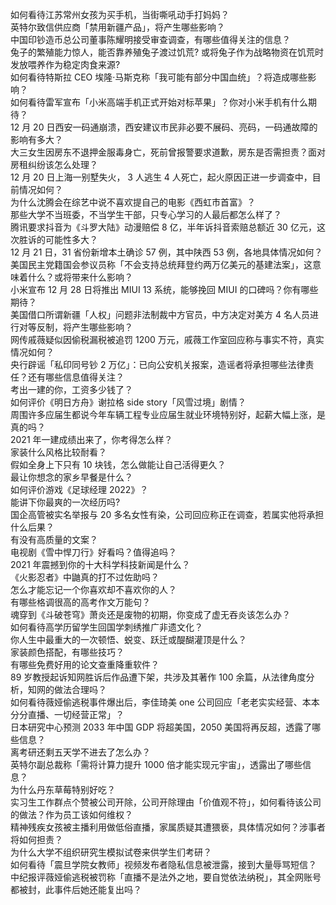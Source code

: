 如何看待江苏常州女孩为买手机，当街嘶吼动手打妈妈？  
英特尔致信供应商「禁用新疆产品」，将产生哪些影响？  
中国印钞造币总公司董事陈耀明接受审查调查，有哪些值得关注的信息？  
兔子的繁殖能力惊人，能否靠养殖兔子渡过饥荒? 或将兔子作为战略物资在饥荒时发放喂养作为稳定肉食来源?  
如何看待特斯拉 CEO 埃隆·马斯克称「我可能有部分中国血统」？将造成哪些影响？  
如何看待雷军宣布「小米高端手机正式开始对标苹果」？你对小米手机有什么期待？  
12 月 20 日西安一码通崩溃，西安建议市民非必要不展码、亮码，一码通故障的影响有多大？  
大三女生因房东不退押金服毒身亡，死前曾报警要求道歉，房东是否需担责？面对房租纠纷该怎么处理？  
12 月 20 日上海一别墅失火， 3 人逃生 4 人死亡，起火原因正进一步调查中，目前情况如何？  
为什么沈腾会在综艺中说不喜欢提自己的电影《西虹市首富》？  
那些大学不当班委，不当学生干部，只专心学习的人最后都怎么样了？  
腾讯要求抖音为《斗罗大陆》动漫赔偿 8 亿，半年诉抖音索赔总额近 30 亿元，这次胜诉的可能性多大？  
12 月 21 日，31 省份新增本土确诊 57 例，其中陕西 53 例，各地具体情况如何？  
美国民主党籍国会参议员称「不会支持总统拜登约两万亿美元的基建法案」，这意味着什么？或将带来什么影响？  
小米宣布 12 月 28 日将推出 MIUI 13 系统，能够挽回 MIUI 的口碑吗？你有哪些期待？  
美国借口所谓新疆「人权」问题非法制裁中方官员，中方决定对美方 4 名人员进行对等反制，将产生哪些影响？  
网传戚薇疑似因偷税漏税被追罚 1200 万元，戚薇工作室回应称与事实不符，真实情况如何？  
央行辟谣「私印同号钞 2 万亿」：已向公安机关报案，造谣者将承担哪些法律责任？还有哪些信息值得关注？  
考出一建的你，工资多少钱了？  
如何评价《明日方舟》谢拉格 side story「风雪过境」剧情？  
周围许多应届生都说今年车辆工程专业应届生就业环境特别好，起薪大幅上涨，是真的吗？  
2021 年一建成绩出来了，你考得怎么样？  
家装什么风格比较耐看？  
假如全身上下只有 10 块钱，怎么做能让自己活得更久？  
最让你想念的家乡早餐是什么？  
如何评价游戏《足球经理 2022》？  
能讲下你最爽的一次经历吗?  
国企高管被实名举报与 20 多名女性有染，公司回应称正在调查，若属实他将承担什么后果？  
有没有高质量的文案？  
电视剧《雪中悍刀行》好看吗？值得追吗？  
2021 年震撼到你的十大科学科技新闻是什么？  
《火影忍者》中鼬真的打不过佐助吗？  
怎么才能忘记一个你喜欢却不喜欢你的人？  
有哪些格调很高的高考作文万能句？  
魂穿到《斗破苍穹》萧炎还是废物的初期，你变成了虚无吞炎该怎么办？  
如何看待高学历留学生回国学刺绣推广非遗文化？  
你人生中最重大的一次顿悟、蜕变、跃迁或醍醐灌顶是什么？  
家装颜色搭配，有哪些技巧？  
有哪些免费好用的论文查重降重软件？  
89 岁教授起诉知网胜诉后作品遭下架，共涉及其著作 100 余篇，从法律角度分析，知网的做法合理吗？  
如何看待薇娅偷逃税事件爆出后，李佳琦美 one 公司回应「老老实实经营、本本分分直播、一切经营正常」？  
日本研究中心预测 2033 年中国 GDP 将超美国，2050 美国将再反超，透露了哪些信息？  
离考研还剩五天学不进去了怎么办？  
英特尔副总裁称「需将计算力提升 1000 倍才能实现元宇宙」，透露出了哪些信息？  
为什么丹东草莓特别好吃？  
实习生工作群点个赞被公司开除，公司开除理由「价值观不符」，如何看待该公司的做法？作为员工该如何维权？  
精神残疾女孩被主播利用做低俗直播，家属质疑其遭猥亵，具体情况如何？涉事者将如何担责？  
为什么大学不组织研究生模拟试卷来供学生们考研？  
如何看待「震旦学院女教师」视频发布者隐私信息被泄露，接到大量辱骂短信？  
中纪报评薇娅偷逃税被罚称「直播不是法外之地，要自觉依法纳税」，其全网账号都被封，此事件后她还能复出吗？  
